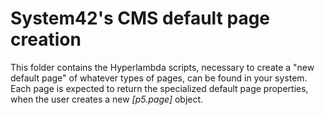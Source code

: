 System42's CMS default page creation
========

This folder contains the Hyperlambda scripts, necessary to create a "new default page" of whatever types of pages, can be found in your
system. Each page is expected to return the specialized default page properties, when the user creates a new *[p5.page]* object.


